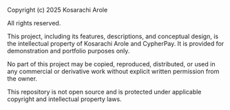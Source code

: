 Copyright (c) 2025 Kosarachi Arole

All rights reserved.

This project, including its features, descriptions, and conceptual design, is the intellectual property of Kosarachi Arole and CypherPay. It is provided for demonstration and portfolio purposes only.

No part of this project may be copied, reproduced, distributed, or used in any commercial or derivative work without explicit written permission from the owner.

This repository is not open source and is protected under applicable copyright and intellectual property laws.
